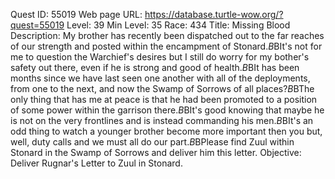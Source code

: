 Quest ID: 55019
Web page URL: https://database.turtle-wow.org/?quest=55019
Level: 39
Min Level: 35
Race: 434
Title: Missing Blood
Description: My brother has recently been dispatched out to the far reaches of our strength and posted within the encampment of Stonard.$B$BIt's not for me to question the Warchief's desires but I still do worry for my bother's safety out there, even if he is strong and good of health.$B$BIt has been months since we have last seen one another with all of the deployments, from one to the next, and now the Swamp of Sorrows of all places?$B$BThe only thing that has me at peace is that he had been promoted to a position of some power within the garrison there.$B$BIt's good knowing that maybe he is not on the very frontlines and is instead commanding his men.$B$BIt's an odd thing to watch a younger brother become more important then you but, well, duty calls and we must all do our part.$B$BPlease find Zuul within Stonard in the Swamp of Sorrows and deliver him this letter.
Objective: Deliver Rugnar's Letter to Zuul in Stonard.
